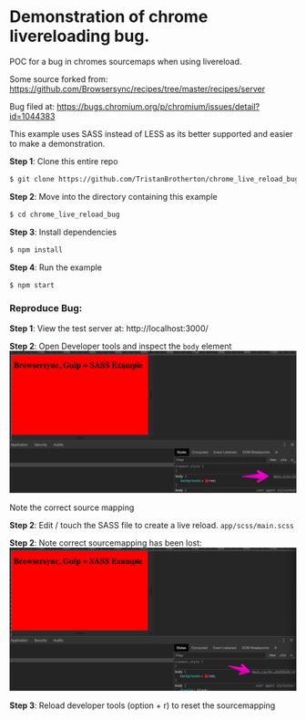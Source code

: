 # Demonstration of chrome livereloading bug.
POC for a bug in chromes sourcemaps when using livereload.

Some source forked from: https://github.com/Browsersync/recipes/tree/master/recipes/server

Bug filed at: https://bugs.chromium.org/p/chromium/issues/detail?id=1044383

This example uses SASS instead of LESS as its better supported and easier to make 
a demonstration. 

**Step 1**: Clone this entire repo
```bash
$ git clone https://github.com/TristanBrotherton/chrome_live_reload_bug.git
```

**Step 2**: Move into the directory containing this example
```bash
$ cd chrome_live_reload_bug
```

**Step 3**: Install dependencies
```bash
$ npm install
```

**Step 4**: Run the example
```bash
$ npm start
```

### Reproduce Bug:

**Step 1**: View the test server at: http://localhost:3000/

**Step 2**: Open Developer tools and inspect the `body` element 
![Developer Tools](image-1.png)

Note the correct source mapping 

**Step 2**: Edit / touch the SASS file to create a live reload.
`app/scss/main.scss` 

**Step 2**: Note correct sourcemapping has been lost:
![Lost Sourcemapping](image-2.png)

**Step 3**: Reload developer tools (option + r) to reset the sourcemapping


